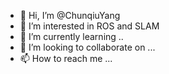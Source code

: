 - 👋 Hi, I’m @ChunqiuYang
- 👀 I’m interested in ROS and SLAM
- 🌱 I’m currently learning ..
- 💞️ I’m looking to collaborate on ...
- 📫 How to reach me ...

<!---
ChunqiuYang/ChunqiuYang is a ✨ special ✨ repository because its `README.md` (this file) appears on your GitHub profile.
You can click the Preview link to take a look at your changes.
--->

